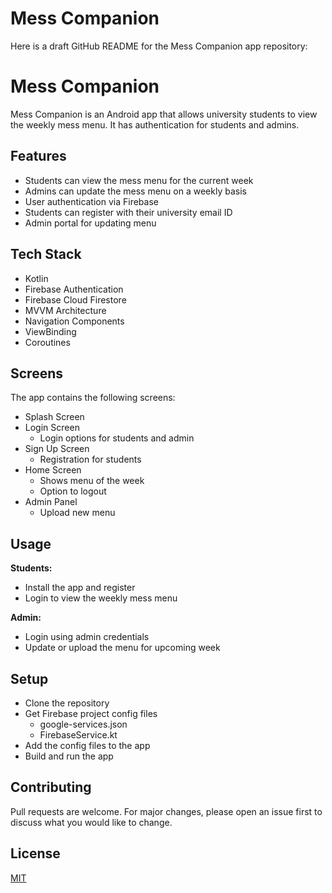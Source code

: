# Mess Companion
Here is a draft GitHub README for the Mess Companion app repository:

# Mess Companion

Mess Companion is an Android app that allows university students to view the weekly mess menu. It has authentication for students and admins.

## Features

- Students can view the mess menu for the current week
- Admins can update the mess menu on a weekly basis
- User authentication via Firebase
- Students can register with their university email ID
- Admin portal for updating menu

## Tech Stack

- Kotlin
- Firebase Authentication
- Firebase Cloud Firestore
- MVVM Architecture
- Navigation Components
- ViewBinding
- Coroutines

## Screens

The app contains the following screens:

- Splash Screen
- Login Screen
  - Login options for students and admin
- Sign Up Screen
  - Registration for students 
- Home Screen
  - Shows menu of the week
  - Option to logout
- Admin Panel
  - Upload new menu
  
## Usage  

**Students:**

- Install the app and register
- Login to view the weekly mess menu

**Admin:**

- Login using admin credentials
- Update or upload the menu for upcoming week

## Setup

- Clone the repository
- Get Firebase project config files
  - google-services.json
  - FirebaseService.kt
- Add the config files to the app
- Build and run the app

## Contributing

Pull requests are welcome. For major changes, please open an issue first to discuss what you would like to change.

## License

[MIT](https://choosealicense.com/licenses/mit/)
